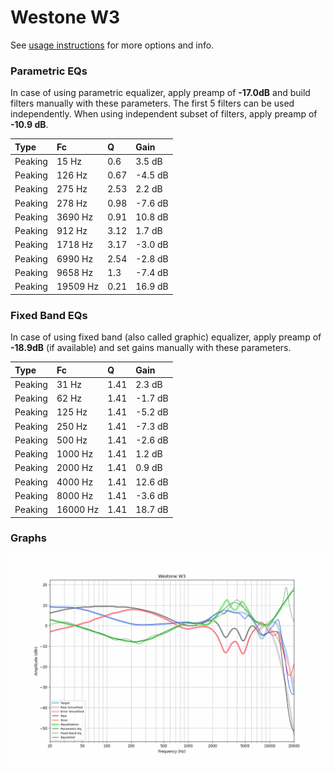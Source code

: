 # Westone W3
See [usage instructions](https://github.com/jaakkopasanen/AutoEq#usage) for more options and info.

### Parametric EQs
In case of using parametric equalizer, apply preamp of **-17.0dB** and build filters manually
with these parameters. The first 5 filters can be used independently.
When using independent subset of filters, apply preamp of **-10.9 dB**.

| Type    | Fc       |    Q | Gain    |
|:--------|:---------|:-----|:--------|
| Peaking | 15 Hz    | 0.6  | 3.5 dB  |
| Peaking | 126 Hz   | 0.67 | -4.5 dB |
| Peaking | 275 Hz   | 2.53 | 2.2 dB  |
| Peaking | 278 Hz   | 0.98 | -7.6 dB |
| Peaking | 3690 Hz  | 0.91 | 10.8 dB |
| Peaking | 912 Hz   | 3.12 | 1.7 dB  |
| Peaking | 1718 Hz  | 3.17 | -3.0 dB |
| Peaking | 6990 Hz  | 2.54 | -2.8 dB |
| Peaking | 9658 Hz  | 1.3  | -7.4 dB |
| Peaking | 19509 Hz | 0.21 | 16.9 dB |

### Fixed Band EQs
In case of using fixed band (also called graphic) equalizer, apply preamp of **-18.9dB**
(if available) and set gains manually with these parameters.

| Type    | Fc       |    Q | Gain    |
|:--------|:---------|:-----|:--------|
| Peaking | 31 Hz    | 1.41 | 2.3 dB  |
| Peaking | 62 Hz    | 1.41 | -1.7 dB |
| Peaking | 125 Hz   | 1.41 | -5.2 dB |
| Peaking | 250 Hz   | 1.41 | -7.3 dB |
| Peaking | 500 Hz   | 1.41 | -2.6 dB |
| Peaking | 1000 Hz  | 1.41 | 1.2 dB  |
| Peaking | 2000 Hz  | 1.41 | 0.9 dB  |
| Peaking | 4000 Hz  | 1.41 | 12.6 dB |
| Peaking | 8000 Hz  | 1.41 | -3.6 dB |
| Peaking | 16000 Hz | 1.41 | 18.7 dB |

### Graphs
![](./Westone%20W3.png)